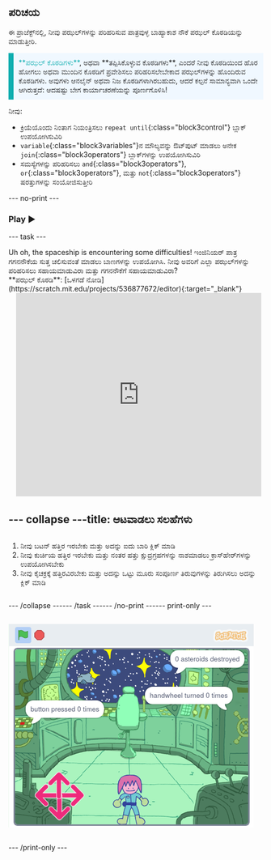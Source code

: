 ## ಪರಿಚಯ

ಈ ಪ್ರಾಜೆಕ್ಟ್‌ನಲ್ಲಿ, ನೀವು ಪಝಲ್‌ಗಳನ್ನು ಪರಿಹರಿಸುವ ಪಾತ್ರವುಳ್ಳ ಬಾಹ್ಯಾಕಾಶ ನೌಕೆ ಪಝಲ್‌ ಕೊಠಡಿಯನ್ನು ಮಾಡುತ್ತೀರಿ.

<p style="border-left: solid; border-width:10px; border-color: #0faeb0; background-color: aliceblue; padding: 10px;">
<span style="color: #0faeb0">**ಪಝಲ್‌ ಕೊಠಡಿಗಳು**</span>, ಅಥವಾ **ತಪ್ಪಿಸಿಕೊಳ್ಳುವ ಕೊಠಡಿಗಳು**, ಎಂದರೆ ನೀವು ಕೊಠಡಿಯಿಂದ ಹೊರ ಹೋಗಲು ಅಥವಾ ಮುಂದಿನ ಕೊಠಡಿಗೆ ಪ್ರವೇಶಿಸಲು ಪರಿಹರಿಸಲೇಬೇಕಾದ ಪಝಲ್‌ಗಳನ್ನು ಹೊಂದಿರುವ ಕೊಠಡಿಗಳು. ಅವುಗಳು ಆನಲೈನ್‌ ಅಥವಾ ನಿಜ ಕೊಠಡಿಗಳಾಗಿರಬಹುದು, ಆದರೆ ಕಲ್ಪನೆ ಸಾಮಾನ್ಯವಾಗಿ ಒಂದೇ ಆಗಿರುತ್ತದೆ: ಆದಷಷ್ಟು ಬೇಗ ಕಾರ್ಯಾಚರಣೆಯನ್ನು ಪೂರ್ಣಗೊಳಿಸಿ!
</p>

ನೀವು:
+ ಕ್ರಿಯೆಯೊಂದು ನಿಂತಾಗ ನಿಯಂತ್ರಿಸಲು `repeat until`{:class="block3control"} ಬ್ಲಾಕ್‌ ಉಪಯೋಗಿಸುವಿರಿ
+ `variable`{:class="block3variables"}ನ ಮೌಲ್ಯವನ್ನು ಔಟ್‌ಪುಟ್‌ ಮಾಡಲು ಅನೇಕ `join`{:class="block3operators"} ಬ್ಲಾಕ್‌ಗಳನ್ನು ಉಪಯೋಗಿಸುವಿರಿ
+ ಸಮಸ್ಯೆಗಳನ್ನು ಪರಿಹರಿಸಲು `and`{:class="block3operators"}, `or`{:class="block3operators"}, ಮತ್ತು `not`{:class="block3operators"} ಷರತ್ತುಗಳನ್ನು ಸಂಯೋಜಿಸುತ್ತೀರಿ

--- no-print ---

### Play ▶️

--- task ---

<div style="display: flex; flex-wrap: wrap">
<div style="flex-basis: 175px; flex-grow: 1">  
Uh oh, the spaceship is encountering some difficulties! ಇಂಜಿನಿಯರ್‌ ಪಾತ್ರ ಗಗನನೌಕೆಯ ಸುತ್ತ ಚಲಿಸುವಂತೆ ಮಾಡಲು ಬಾಣಗಳನ್ನು ಉಪಯೋಗಿಸಿ. ನೀವು ಅವರಿಗೆ ಎಲ್ಲಾ ಪಝಲ್‌ಗಳನ್ನು ಪರಿಹರಿಸಲು ಸಹಾಯಮಾಡುವಿರಾ ಮತ್ತು ಗಗನನೌಕೆಗೆ ಸಹಾಯಮಾಡುವಿರಾ?
</div>
<div>
**ಪಝಲ್‌ ಕೊಠಡಿ**: [ಒಳಗಡೆ ನೋಡಿ](https://scratch.mit.edu/projects/536877672/editor){:target="_blank"}
<div class="scratch-preview" style="margin-left: 15px;">
  <iframe allowtransparency="true" width="485" height="402" src="https://scratch.mit.edu/projects/embed/536877672/?autostart=false" frameborder="0"></iframe>
</div>

</div>

--- collapse ---
---
title: ಆಟವಾಡಲು ಸಲಹೆಗಳು
---

1. ನೀವು ಬಟನ್ ಹತ್ತಿರ ಇರಬೇಕು ಮತ್ತು ಅದನ್ನು ಐದು ಬಾರಿ ಕ್ಲಿಕ್ ಮಾಡಿ
2. ನೀವು ಕುರ್ಚಿಯ ಹತ್ತಿರ ಇರಬೇಕು ಮತ್ತು ನಂತರ ಹತ್ತು ಕ್ಷುದ್ರಗ್ರಹಗಳನ್ನು ನಾಶಮಾಡಲು ಕ್ರಾಸ್‌ಹೇರ್‌ಗಳನ್ನು ಉಪಯೋಗಿಸಬೇಕು
3. ನೀವು ಕೈಚಕ್ರಕ್ಕೆ ಹತ್ತಿರವಿರಬೇಕು ಮತ್ತು ಅದನ್ನು ಒಟ್ಟು ಮೂರು ಸಂಪೂರ್ಣ ತಿರುವುಗಳನ್ನು ತಿರುಗಿಸಲು ಅದನ್ನು ಕ್ಲಿಕ್‌ ಮಾಡಿ


--- /collapse ---

--- /task ---

--- /no-print ---

--- print-only ---

![ಪೂರ್ಣಗೊಂಡ ಪ್ರಾಜೆಕ್ಟ್](images/showcase_static.png)

--- /print-only ---


